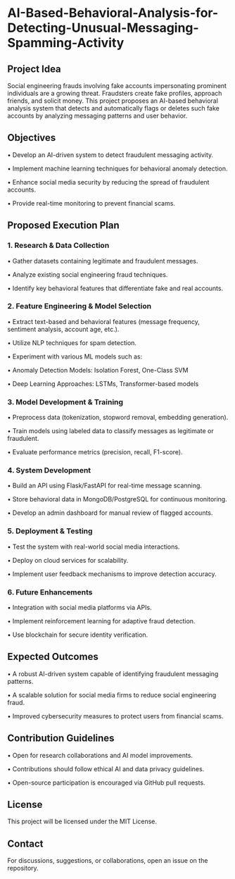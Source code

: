 # AI-Based-Behavioral-Analysis-for-Detecting-Unusual-Messaging-Spamming-Activity

## Project Idea

Social engineering frauds involving fake accounts impersonating prominent individuals are a growing threat. Fraudsters create fake profiles, approach friends, and solicit money. This project proposes an AI-based behavioral analysis system that detects and automatically flags or deletes such fake accounts by analyzing messaging patterns and user behavior.

## Objectives

  • Develop an AI-driven system to detect fraudulent messaging activity.

  • Implement machine learning techniques for behavioral anomaly detection.

  • Enhance social media security by reducing the spread of fraudulent accounts.

  • Provide real-time monitoring to prevent financial scams.

## Proposed Execution Plan

### 1. Research & Data Collection

  • Gather datasets containing legitimate and fraudulent messages.

  • Analyze existing social engineering fraud techniques.

  • Identify key behavioral features that differentiate fake and real accounts.

### 2. Feature Engineering & Model Selection

  • Extract text-based and behavioral features (message frequency, sentiment analysis, account age, etc.).

  • Utilize NLP techniques for spam detection.

  • Experiment with various ML models such as:

  • Anomaly Detection Models: Isolation Forest, One-Class SVM

  • Deep Learning Approaches: LSTMs, Transformer-based models

### 3. Model Development & Training

  • Preprocess data (tokenization, stopword removal, embedding generation).

  • Train models using labeled data to classify messages as legitimate or fraudulent.

  • Evaluate performance metrics (precision, recall, F1-score).

### 4. System Development

  • Build an API using Flask/FastAPI for real-time message scanning.

  • Store behavioral data in MongoDB/PostgreSQL for continuous monitoring.

  • Develop an admin dashboard for manual review of flagged accounts.

### 5. Deployment & Testing

  • Test the system with real-world social media interactions.

  • Deploy on cloud services for scalability.

  • Implement user feedback mechanisms to improve detection accuracy.

### 6. Future Enhancements

  • Integration with social media platforms via APIs.

  • Implement reinforcement learning for adaptive fraud detection.

  • Use blockchain for secure identity verification.

## Expected Outcomes

  • A robust AI-driven system capable of identifying fraudulent messaging patterns.

  • A scalable solution for social media firms to reduce social engineering fraud.

  • Improved cybersecurity measures to protect users from financial scams.

## Contribution Guidelines

  • Open for research collaborations and AI model improvements.

  • Contributions should follow ethical AI and data privacy guidelines.

  • Open-source participation is encouraged via GitHub pull requests.

## License

This project will be licensed under the MIT License.

## Contact

For discussions, suggestions, or collaborations, open an issue on the repository.

